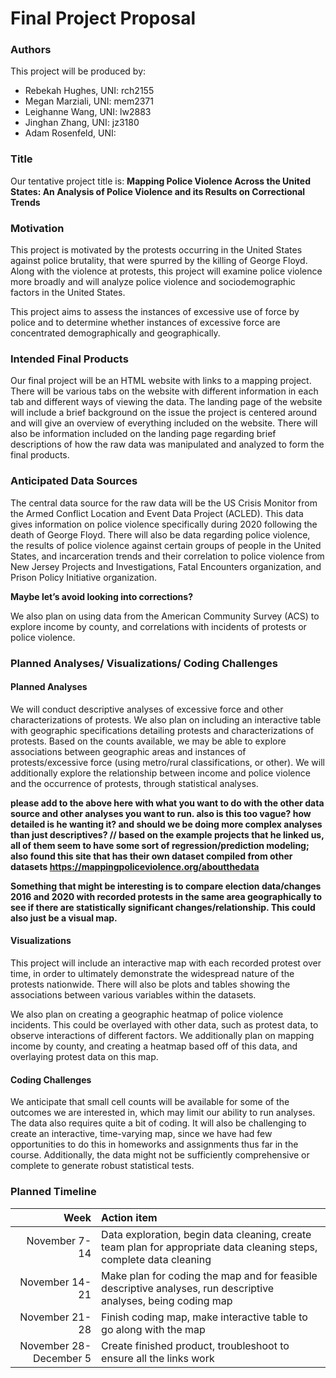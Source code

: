 Final Project Proposal
================

### Authors

This project will be produced by:

  - Rebekah Hughes, UNI: rch2155
  - Megan Marziali, UNI: mem2371
  - Leighanne Wang, UNI: lw2883
  - Jinghan Zhang, UNI: jz3180
  - Adam Rosenfeld, UNI:

### Title

Our tentative project title is: **Mapping Police Violence Across the
United States: An Analysis of Police Violence and its Results on
Correctional Trends**

### Motivation

This project is motivated by the protests occurring in the United States
against police brutality, that were spurred by the killing of George
Floyd. Along with the violence at protests, this project will examine
police violence more broadly and will analyze police violence and
sociodemographic factors in the United States.

This project aims to assess the instances of excessive use of force by
police and to determine whether instances of excessive force are
concentrated demographically and geographically.

### Intended Final Products

Our final project will be an HTML website with links to a mapping
project. There will be various tabs on the website with different
information in each tab and different ways of viewing the data. The
landing page of the website will include a brief background on the issue
the project is centered around and will give an overview of everything
included on the website. There will also be information included on the
landing page regarding brief descriptions of how the raw data was
manipulated and analyzed to form the final products.

### Anticipated Data Sources

The central data source for the raw data will be the US Crisis Monitor
from the Armed Conflict Location and Event Data Project (ACLED). This
data gives information on police violence specifically during 2020
following the death of George Floyd. There will also be data regarding
police violence, the results of police violence against certain groups
of people in the United States, and incarceration trends and their
correlation to police violence from New Jersey Projects and
Investigations, Fatal Encounters organization, and Prison Policy
Initiative organization.

**Maybe let’s avoid looking into corrections?**

We also plan on using data from the American Community Survey (ACS) to
explore income by county, and correlations with incidents of protests or
police violence.

### Planned Analyses/ Visualizations/ Coding Challenges

#### Planned Analyses

We will conduct descriptive analyses of excessive force and other
characterizations of protests. We also plan on including an interactive
table with geographic specifications detailing protests and
characterizations of protests. Based on the counts available, we may be
able to explore associations between geographic areas and instances of
protests/excessive force (using metro/rural classifications, or other).
We will additionally explore the relationship between income and police
violence and the occurrence of protests, through statistical analyses.

**please add to the above here with what you want to do with the other
data source and other analyses you want to run. also is this too vague?
how detailed is he wanting it? and should we be doing more complex
analyses than just descriptives? // based on the example projects that
he linked us, all of them seem to have some sort of
regression/prediction modeling; also found this site that has their own
dataset compiled from other datasets
<https://mappingpoliceviolence.org/aboutthedata>**

**Something that might be interesting is to compare election
data/changes 2016 and 2020 with recorded protests in the same area
geographically to see if there are statistically significant
changes/relationship. This could also just be a visual map.**

#### Visualizations

This project will include an interactive map with each recorded protest
over time, in order to ultimately demonstrate the widespread nature of
the protests nationwide. There will also be plots and tables showing the
associations between various variables within the datasets.

We also plan on creating a geographic heatmap of police violence
incidents. This could be overlayed with other data, such as protest
data, to observe interactions of different factors. We additionally plan
on mapping income by county, and creating a heatmap based off of this
data, and overlaying protest data on this map.

#### Coding Challenges

We anticipate that small cell counts will be available for some of the
outcomes we are interested in, which may limit our ability to run
analyses. The data also requires quite a bit of coding. It will also be
challenging to create an interactive, time-varying map, since we have
had few opportunities to do this in homeworks and assignments thus far
in the course. Additionally, the data might not be sufficiently
comprehensive or complete to generate robust statistical tests.

### Planned Timeline

|                   Week | Action item                                                                                                         |
| ---------------------: | :------------------------------------------------------------------------------------------------------------------ |
|          November 7-14 | Data exploration, begin data cleaning, create team plan for appropriate data cleaning steps, complete data cleaning |
|         November 14-21 | Make plan for coding the map and for feasible descriptive analyses, run descriptive analyses, being coding map      |
|         November 21-28 | Finish coding map, make interactive table to go along with the map                                                  |
| November 28-December 5 | Create finished product, troubleshoot to ensure all the links work                                                  |
